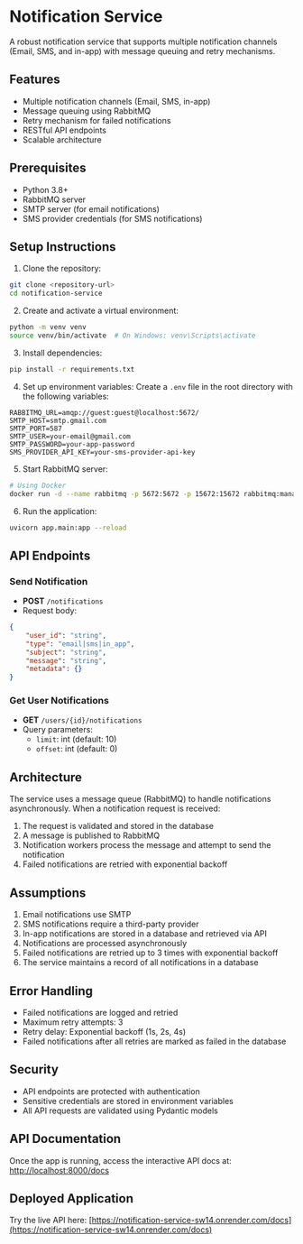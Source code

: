 # Notification Service

A robust notification service that supports multiple notification channels (Email, SMS, and in-app) with message queuing and retry mechanisms.

## Features

- Multiple notification channels (Email, SMS, in-app)
- Message queuing using RabbitMQ
- Retry mechanism for failed notifications
- RESTful API endpoints
- Scalable architecture

## Prerequisites

- Python 3.8+
- RabbitMQ server
- SMTP server (for email notifications)
- SMS provider credentials (for SMS notifications)

## Setup Instructions

1. Clone the repository:
```bash
git clone <repository-url>
cd notification-service
```

2. Create and activate a virtual environment:
```bash
python -m venv venv
source venv/bin/activate  # On Windows: venv\Scripts\activate
```

3. Install dependencies:
```bash
pip install -r requirements.txt
```

4. Set up environment variables:
Create a `.env` file in the root directory with the following variables:
```
RABBITMQ_URL=amqp://guest:guest@localhost:5672/
SMTP_HOST=smtp.gmail.com
SMTP_PORT=587
SMTP_USER=your-email@gmail.com
SMTP_PASSWORD=your-app-password
SMS_PROVIDER_API_KEY=your-sms-provider-api-key
```

5. Start RabbitMQ server:
```bash
# Using Docker
docker run -d --name rabbitmq -p 5672:5672 -p 15672:15672 rabbitmq:management
```

6. Run the application:
```bash
uvicorn app.main:app --reload
```

## API Endpoints

### Send Notification
- **POST** `/notifications`
- Request body:
```json
{
    "user_id": "string",
    "type": "email|sms|in_app",
    "subject": "string",
    "message": "string",
    "metadata": {}
}
```

### Get User Notifications
- **GET** `/users/{id}/notifications`
- Query parameters:
  - `limit`: int (default: 10)
  - `offset`: int (default: 0)

## Architecture

The service uses a message queue (RabbitMQ) to handle notifications asynchronously. When a notification request is received:

1. The request is validated and stored in the database
2. A message is published to RabbitMQ
3. Notification workers process the message and attempt to send the notification
4. Failed notifications are retried with exponential backoff

## Assumptions

1. Email notifications use SMTP
2. SMS notifications require a third-party provider
3. In-app notifications are stored in a database and retrieved via API
4. Notifications are processed asynchronously
5. Failed notifications are retried up to 3 times with exponential backoff
6. The service maintains a record of all notifications in a database

## Error Handling

- Failed notifications are logged and retried
- Maximum retry attempts: 3
- Retry delay: Exponential backoff (1s, 2s, 4s)
- Failed notifications after all retries are marked as failed in the database

## Security

- API endpoints are protected with authentication
- Sensitive credentials are stored in environment variables
- All API requests are validated using Pydantic models

## API Documentation

Once the app is running, access the interactive API docs at:
[http://localhost:8000/docs](http://localhost:8000/docs)

## Deployed Application

Try the live API here: [https://notification-service-sw14.onrender.com/docs](https://notification-service-sw14.onrender.com/docs)

 